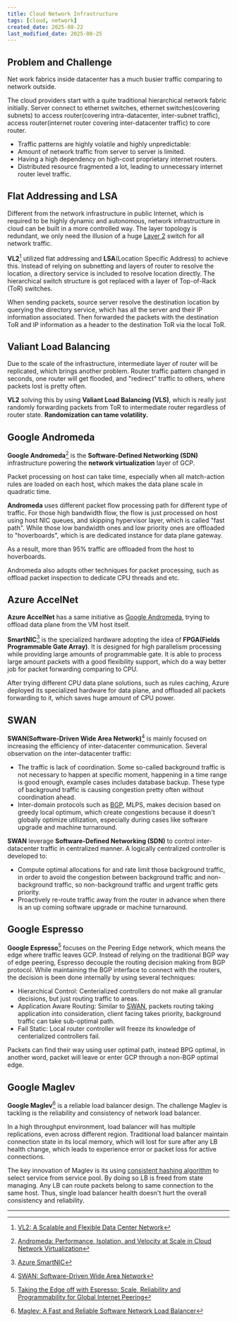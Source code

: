 ```yaml
---
title: Cloud Network Infrastructure
tags: [cloud, network]
created_date: 2025-08-22
last_modified_date: 2025-08-25
---
```


## Problem and Challenge

Net work fabrics inside datacenter has a much busier traffic comparing to network outside.

The cloud providers start with a quite traditional hierarchical network fabric initially. Server connect to ethernet switches, ethernet switches(covering subnets) to access router(covering intra-datacenter, inter-subnet traffic), access router(internet router covering inter-datacenter traffic) to core router.

- Traffic patterns are highly volatile and highly unpredictable:
- Amount of network traffic from server to server is limited.
- Having a high dependency on high-cost proprietary internet routers.
- Distributed resource fragmented a lot, leading to unnecessary internet router level traffic.

## Flat Addressing and LSA

Different from the network infrastructure in public Internet, which is required to be highly dynamic and autonomous, network infrastructure in cloud can be built in a more controlled way. The layer topology is redundant, we only need the illusion of a huge [Layer 2](note/by/developer/computer_network_basic.md#Layers%20of%20Computer%20Network) switch for all network traffic.

**VL2**[^1] utilized flat addressing and **LSA**(Location Specific Address) to achieve this. Instead of relying on subnetting and layers of router to resolve the location, a directory service is included to resolve location directly. The hierarchical switch structure is got replaced with a layer of Top-of-Rack (ToR) switches.

When sending packets, source server resolve the destination location by querying the directory service, which has all the server and their IP information associated. Then forwarded the packets with the destination ToR and IP information as a header to the destination ToR via the local ToR.

## Valiant Load Balancing

Due to the scale of the infrastructure, intermediate layer of router will be replicated, which brings another problem. Router traffic pattern changed in seconds, one router will get flooded, and "redirect" traffic to others, where packets lost is pretty often.

**VL2** solving this by using **Valiant Load Balancing (VLS)**, which is really just randomly forwarding packets from ToR to intermediate router regardless of router state. **Randomization can tame volatility.**

## Google Andromeda

**Google Andromeda**[^2] is the **Software-Defined Networking (SDN)** infrastructure powering the **network virtualization** layer of GCP.

Packet processing on host can take time, especially when all match-action rules are loaded on each host, which makes the data plane scale in quadratic time.

**Andromeda** uses different packet flow processing path for different type of traffic. For those high bandwidth flow, the flow is just processed on host using host NIC queues, and skipping hypervisor layer, which is called "fast path". While those low bandwidth ones and low priority ones are offloaded to "hoverboards", which is are dedicated instance for data plane gateway.

As a result, more than 95% traffic are offloaded from the host to hoverboards.

Andromeda also adopts other techniques for packet processing, such as offload packet inspection to dedicate CPU threads and etc.

## Azure AccelNet

**Azure AccelNet** has a same initiative as [Google Andromeda](#Google%20Andromeda), trying to offload data plane from the VM host itself.

**SmartNIC**[^3] is the specialized hardware adopting the idea of **FPGA(Fields Programmable Gate Array)**. It is designed for high parallelism processing while providing large amounts of programmable gate. It is able to process large amount packets with a good flexibility support, which do a way better job for packet forwarding comparing to CPU.

After trying different CPU data plane solutions, such as rules caching, Azure deployed its specialized hardware for data plane, and offloaded all packets forwarding to it, which saves huge amount of CPU power.

## SWAN

**SWAN(Software-Driven Wide Area Network)**[^4] is mainly focused on increasing the efficiency of inter-datacenter communication. Several observation on the inter-datacenter traffic:

- The traffic is lack of coordination. Some so-called background traffic is not necessary to happen at specific moment, happening in a time range is good enough, example cases includes database backup. These type of background traffic is causing congestion pretty often without coordination ahead.
- Inter-domain protocols such as [BGP](note/by/developer/network_protocols.md#BGP), MLPS, makes decision based on greedy local optimum, which create congestions because it doesn't globally optimize utilization, especially during cases like software upgrade and machine turnaround.

**SWAN** leverage **Software-Defined Networking (SDN)** to control inter-datacenter traffic in centralized manner. A logically centralized controller is developed to:

- Compute optimal allocations for and rate limit those background traffic, in order to avoid the congestion between background traffic and non-background traffic, so non-background traffic and urgent traffic gets priority.
- Proactively re-route traffic away from the router in advance when there is an up coming software upgrade or machine turnaround.

## Google Espresso

**Google Espresso**[^5] focuses on the Peering Edge network, which means the edge where traffic leaves GCP. Instead of relying on the traditional BGP way of edge peering, Espresso decouple the routing decision making from BGP protocol. While maintaining the BGP interface to connect with the routers, the decision is been done internally by using several techniques:

- Hierarchical Control: Centerialized controllers do not make all granular decisions, but just routing traffic to areas.
- Application Aware Routing: Similar to [SWAN](#SWAN), packets routing taking application into consideration, client facing takes priority, background traffic can take sub-optimal path.
- Fail Static: Local router controller will freeze its knowledge of centerialized controllers fail.

Packets can find their way using user optimal path, instead BPG optimal, in another word, packet will leave or enter GCP through a non-BGP optimal edge.

## Google Maglev

**Google Maglev**[^6] is a reliable load balancer design. The challenge Maglev is tackling is the reliability and consistency of network load balancer.

In a high throughput environment, load balancer will has multiple replications, even across different region. Traditional load balancer maintain connection state in its local memory, which will lost for sure after any LB health change, which leads to experience error or packet loss for active connections.

The key innovation of Maglev is its using [consistent hashing algorithm](note/by/developer/consistent_hashing.md) to select service from service pool. By doing so LB is freed from state managing. Any LB can route packets belong to same connection to the same host. Thus, single load balancer health doesn't hurt the overall consistency and reliability.

---

[^1]: [VL2: A Scalable and Flexible Data Center Network](https://www.microsoft.com/en-us/research/publication/vl2-a-scalable-and-flexible-data-center-network/)
[^2]: [Andromeda: Performance, Isolation, and Velocity at Scale in Cloud Network Virtualization](https://research.google/pubs/andromeda-performance-isolation-and-velocity-at-scale-in-cloud-network-virtualization/)
[^3]: [Azure SmartNIC](https://www.microsoft.com/en-us/research/project/azure-smartnic/)
[^4]: [SWAN: Software-Driven Wide Area Network](https://www.microsoft.com/en-us/research/blog/born-in-the-research-lab-a-decade-ago-swan-continues-to-accelerate-networking-in-the-microsoft-cloud/)
[^5]: [Taking the Edge off with Espresso: Scale, Reliability and Programmability for Global Internet Peering](https://research.google/pubs/taking-the-edge-off-with-espresso-scale-reliability-and-programmability-for-global-internet-peering/)
[^6]: [Maglev: A Fast and Reliable Software Network Load Balancer](https://research.google/pubs/maglev-a-fast-and-reliable-software-network-load-balancer/)